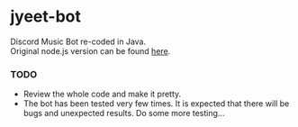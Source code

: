 # jyeet-bot

Discord Music Bot re-coded in Java.<br>
Original node.js version can be found [here](https://github.com/phxgg/yeet-bot).

### TODO

* Review the whole code and make it pretty.
* The bot has been tested very few times. It is expected that there will be bugs
and unexpected results. Do some more testing...
